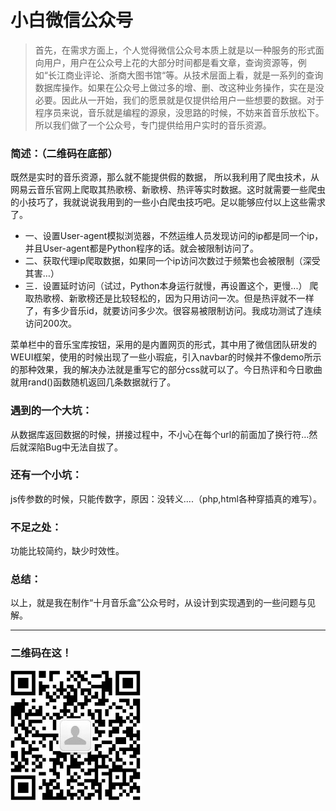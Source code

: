 # 小白微信公众号
> 首先，在需求方面上，个人觉得微信公众号本质上就是以一种服务的形式面向用户，用户在公众号上花的大部分时间都是看文章，查询资源等，例如“长江商业评论、浙商大图书馆“等。从技术层面上看，就是一系列的查询数据库操作。如果在公众号上做过多的增、删、改这种业务操作，实在是没必要。因此从一开始，我们的愿景就是仅提供给用户一些想要的数据。对于程序员来说，音乐就是编程的源泉，没思路的时候，不妨来首音乐放松下。所以我们做了一个公众号，专门提供给用户实时的音乐资源。
> 
<!--more-->

### 简述：（二维码在底部）
既然是实时的音乐资源，那么就不能提供假的数据， 所以我利用了爬虫技术，从网易云音乐官网上爬取其热歌榜、新歌榜、热评等实时数据。这时就需要一些爬虫的小技巧了，我就说说我用到的一些小白爬虫技巧吧。足以能够应付以上这些需求了。

* 一、设置User-agent模拟浏览器，不然运维人员发现访问的ip都是同一个ip，并且User-agent都是Python程序的话。就会被限制访问了。
* 二、获取代理ip爬取数据，如果同一个ip访问次数过于频繁也会被限制（深受其害…）
* 三．设置延时访问（试过，Python本身运行就慢，再设置这个，更慢...）
爬取热歌榜、新歌榜还是比较轻松的，因为只用访问一次。但是热评就不一样了，有多少音乐id，就要访问多少次。很容易被限制访问。我成功测试了连续访问200次。

菜单栏中的音乐宝库按钮，采用的是内置网页的形式，其中用了微信团队研发的WEUI框架，使用的时候出现了一些小瑕疵，引入navbar的时候并不像demo所示的那种效果，我的解决办法就是重写它的部分css就可以了。今日热评和今日歌曲就用rand()函数随机返回几条数据就行了。

### 遇到的一个大坑：
从数据库返回数据的时候，拼接过程中，不小心在每个url的前面加了换行符…然后就深陷Bug中无法自拔了。
### 还有一个小坑：
js传参数的时候，只能传数字，原因：没转义....（php,html各种穿插真的难写）。
### 不足之处：
功能比较简约，缺少时效性。
### 总结：
以上，就是我在制作“十月音乐盒”公众号时，从设计到实现遇到的一些问题与见解。
***
### 二维码在这！
![](https://raw.githubusercontent.com/Liulinzhe17/WeiXinTestAccounts/master/QRcode.png)
